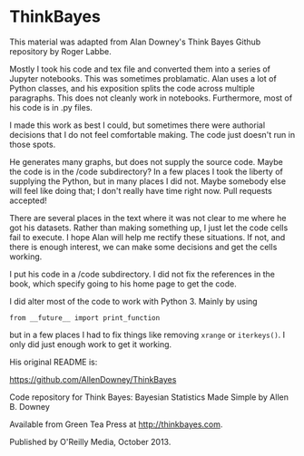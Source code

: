 ThinkBayes
==========

This material was adapted from Alan Downey's Think Bayes 
Github repository by Roger Labbe. 

Mostly I took his code and tex file and converted them into
a series of Jupyter notebooks. This was sometimes problamatic.
Alan uses a lot of Python classes, and his exposition splits
the code across multiple paragraphs. This does not cleanly 
work in notebooks. Furthermore, most of his code is in .py 
files. 

I made this work as best I could, but sometimes there were
authorial decisions that I do not feel comfortable making. 
The code just doesn't run in those spots. 

He generates many graphs, but does not supply the source code.
Maybe the code is in the /code subdirectory? In a few places 
I took the liberty of supplying the Python, but in many places
I did not. Maybe somebody else will feel like doing that; 
I don't really have time right now. Pull requests accepted!

There are several places in the text where it was not clear
to me where he got his datasets. Rather than making something
up, I just let the code cells fail to execute. I hope Alan
will help me rectify these situations. If not, and there is
enough interest, we can make some decisions and get the cells
working.


I put his code in a /code subdirectory. I did not fix the references
in the book, which specify going to his home page to get the code.

I did alter most of the code to work with Python 3. Mainly by using

    from __future__ import print_function
    
but in a few places I had to fix things like removing `xrange` or
`iterkeys()`. I only did just enough work to get it working.


His original README is:

https://github.com/AllenDowney/ThinkBayes

Code repository for Think Bayes: Bayesian Statistics Made Simple
by Allen B. Downey

Available from Green Tea Press at http://thinkbayes.com.

Published by O'Reilly Media, October 2013.


